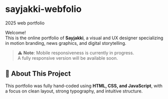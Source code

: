 # sayjakki-webfolio
2025 web portfolio

Welcome!  
This is the online portfolio of **Sayjakki**, a visual and UX designer specializing in motion branding, news graphics, and digital storytelling.

> ⚠️ **Note**: Mobile responsiveness is currently in progress.  
> A fully responsive version will be available soon.

## 💼 About This Project

This portfolio was fully hand-coded using **HTML, CSS, and JavaScript**, with a focus on clean layout, strong typography, and intuitive structure.

